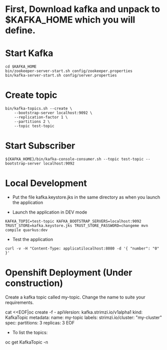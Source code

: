 # First, Download kafka and unpack to $KAFKA_HOME which you will define.
# Start Kafka

```
cd $KAFKA_HOME
bin/zookeeper-server-start.sh config/zookeeper.properties
bin/kafka-server-start.sh config/server.properties
```

# Create topic

```
bin/kafka-topics.sh --create \
    --bootstrap-server localhost:9092 \
    --replication-factor 1 \
    --partitions 2 \
    --topic test-topic
```

# Start Subscriber

```
${KAFKA_HOME}/bin/kafka-console-consumer.sh --topic test-topic --bootstrap-server localhost:9092
```

# Local Development

- Put the file kafka.keystore.jks in the same directory as when you launch the application

- Launch the application in DEV mode

```
KAFKA_TOPIC=test-topic KAFKA_BOOTSTRAP_SERVERS=localhost:9092 TRUST_STORE=kafka.keystore.jks TRUST_STORE_PASSWORD=changeme mvn compile quarkus:dev
```

- Test the application

```
curl -v -H "Content-Type: applicatilocalhost:8080 -d '{ "number": "0" }'
```

 
# Openshift Deployment (Under construction)

Create a kafka topic called my-topic. Change the name to suite your requirements. 

cat <<EOF|oc create -f -
apiVersion: kafka.strimzi.io/v1alpha1
kind: KafkaTopic
metadata:
 name: my-topic
 labels:
   strimzi.io/cluster: "my-cluster"
spec:
 partitions: 3
 replicas: 3
EOF

- To list the topics:

oc get KafkaTopic -n <namespace>


